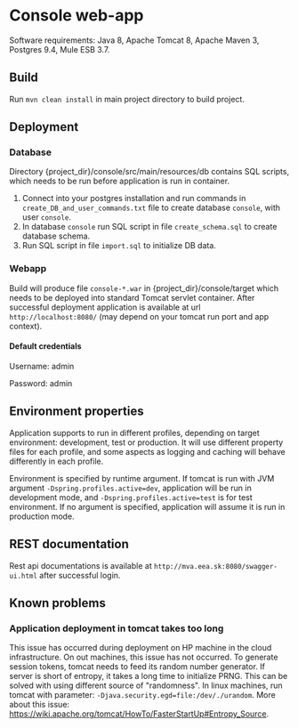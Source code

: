 # Console web-app

Software requirements: Java 8, Apache Tomcat 8, Apache Maven 3, Postgres 9.4, Mule ESB 3.7.

## Build
Run `mvn clean install` in main project directory to build project.

## Deployment

### Database
Directory {project_dir}/console/src/main/resources/db contains SQL scripts, which needs to be run before application is run in container.
1. Connect into your postgres installation and run commands in `create_DB_and_user_commands.txt` file to create database `console`, with user `console`.
2. In database `console` run SQL script in file `create_schema.sql` to create database schema.
3. Run SQL script in file `import.sql` to initialize DB data.


### Webapp
Build will produce file `console-*.war` in {project_dir}/console/target which needs to be deployed into standard Tomcat servlet container.
After successful deployment application is available at url `http://localhost:8080/` (may depend on your tomcat run port and app context).

#### Default credentials
Username: admin

Password: admin

## Environment properties
Application supports to run in different profiles, depending on target environment: development, test or production. It will use different property files for each profile, and some aspects as logging and caching will behave differently in each profile.

Environment is specified by runtime argument. If tomcat is run with JVM argument `-Dspring.profiles.active=dev`, application will be run in development mode,  and `-Dspring.profiles.active=test` is for test environment. If no argument is specified, application will assume it is run in production mode.

## REST documentation
Rest api documentations is available at `http://mva.eea.sk:8080/swagger-ui.html` after successful login.

## Known problems

### Application deployment in tomcat takes too long
This issue has occurred during deployment on HP machine in the cloud infrastructure. On out machines, this issue has not occurred. To generate session tokens,
tomcat needs to feed its random number generator. If server is short of entropy, it takes a long time to initialize PRNG. This can be solved with using different source of "randomness".
In linux machines, run tomcat with parameter: `-Djava.security.egd=file:/dev/./urandom`. More about this issue: https://wiki.apache.org/tomcat/HowTo/FasterStartUp#Entropy_Source.
